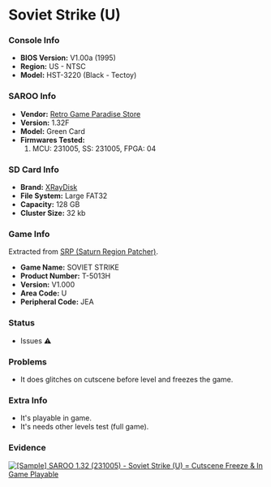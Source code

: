 # Soviet Strike (U)

### Console Info

- <b>BIOS Version:</b> V1.00a (1995)
- <b>Region:</b> US - NTSC
- <b>Model:</b> HST-3220 (Black - Tectoy)

### SAROO Info

- <b>Vendor:</b> [Retro Game Paradise Store](https://s.click.aliexpress.com/e/_DlCqvfB)
- <b>Version:</b> 1.32F
- <b>Model:</b> Green Card
- <b>Firmwares Tested:</b>
  1. MCU: 231005, SS: 231005, FPGA: 04

### SD Card Info

- <b>Brand:</b> [XRayDisk](https://s.click.aliexpress.com/e/_DFQnFSH)
- <b>File System:</b> Large FAT32
- <b>Capacity:</b> 128 GB
- <b>Cluster Size:</b> 32 kb

### Game Info

Extracted from [SRP (Saturn Region Patcher)](https://segaxtreme.net/resources/saturn-region-patcher.81/download).

- <b>Game Name:</b> SOVIET STRIKE
- <b>Product Number:</b> T-5013H
- <b>Version:</b> V1.000
- <b>Area Code:</b> U
- <b>Peripheral Code:</b> JEA

### Status

- Issues :warning:

### Problems

- It does glitches on cutscene before level and freezes the game.

### Extra Info

- It's playable in game.
- It's needs other levels test (full game).

### Evidence

[![[Sample] SAROO 1.32 (231005) - Soviet Strike (U) = Cutscene Freeze & In Game Playable](https://img.youtube.com/vi/PVZdIP1oB7Q/0.jpg)](https://www.youtube.com/watch?v=PVZdIP1oB7Q)
